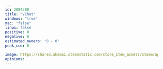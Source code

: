 ```yaml
---
id: 2084380
title: "VChat"
windows: "true"
mac: "false"
linux: false
positive: 0
negative: 0
estimated_owners: "0 - 0"
peak_ccu: 0

image: https://shared.akamai.steamstatic.com/store_item_assets/steam/apps/2084380/header.jpg?t=1735216086
opinions:
---
```

